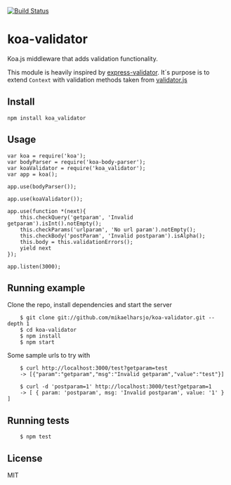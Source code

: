 [![Build Status](https://travis-ci.org/mikaelharsjo/koa-validator.svg?branch=master)](https://travis-ci.org/mikaelharsjo/koa-validator)

koa-validator
=============

Koa.js middleware that adds validation functionality.

This module is heavily inspired by [express-validator](https://github.com/ctavan/express-validator). It´s purpose is to extend `Context` with validation methods taken from [validator.js](https://github.com/chriso/validator.js)

## Install
    npm install koa_validator 

## Usage
    var koa = require('koa');
    var bodyParser = require('koa-body-parser');
    var koaValidator = require('koa_validator');
    var app = koa();
    
    app.use(bodyParser());
    
    app.use(koaValidator());
    
    app.use(function *(next){
    	this.checkQuery('getparam', 'Invalid getparam').isInt().notEmpty();
    	this.checkParams('urlparam', 'No url param').notEmpty();
    	this.checkBody('postParam', 'Invalid postparam').isAlpha();
    	this.body = this.validationErrors();
    	yield next
    });
    
    app.listen(3000);
    
## Running example
Clone the repo, install dependencies and start the server

        $ git clone git://github.com/mikaelharsjo/koa-validator.git --depth 1
        $ cd koa-validator
        $ npm install
        $ npm start

Some sample urls to try with

        $ curl http://localhost:3000/test?getparam=test
        -> [{"param":"getparam","msg":"Invalid getparam","value":"test"}]
        
        $ curl -d 'postparam=1' http://localhost:3000/test?getparam=1
        -> [ { param: 'postparam', msg: 'Invalid postparam', value: '1' } ]        

## Running tests
        $ npm test

## License
MIT
